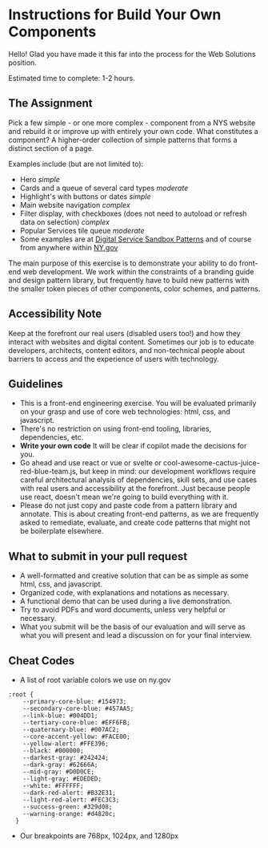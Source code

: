 # Instructions for Build Your Own Components
Hello! Glad you have made it this far into the process for the Web Solutions position.

Estimated time to complete: 1-2 hours. 

## The Assignment
Pick a few simple - or one more complex - component from a NYS website and rebuild it or improve up with entirely your own code. What constitutes a component? A higher-order collection of simple patterns that forms a distinct section of a page. 

Examples include (but are not limited to):
- Hero *simple*
- Cards and a queue of several card types *moderate*
- Highlight's with buttons or dates *simple*
- Main website navigation *complex*
- Filter display, with checkboxes (does not need to autoload or refresh data on selection) *complex*
- Popular Services tile queue *moderate*
- Some examples are at [Digital Service Sandbox Patterns](https://nys-digital-service.netlify.app/components/) and of course from anywhere within [NY.gov](https://ny.gov)

The main purpose of this exercise is to demonstrate your ability to do front-end web development. We work within the constraints of a branding guide and design pattern library, but frequently have to build new patterns with the smaller token pieces of other components, color schemes, and patterns.

## Accessibility Note
Keep at the forefront our real users (disabled users too!) and how they interact with websites and digital content. Sometimes our job is to educate developers, architects, content editors, and non-technical people about barriers to access and the experience of users with technology. 

## Guidelines
- This is a front-end engineering exercise. You will be evaluated primarily on your grasp and use of core web technologies: html, css, and javascript. 
- There's no restriction on using front-end tooling, libraries, dependencies, etc. 
- **Write your own code** It will be clear if copilot made the decisions for you.
- Go ahead and use react or vue or svelte or cool-awesome-cactus-juice-red-blue-team.js, but keep in mind: our development workflows require careful architectural analysis of dependencies, skill sets, and use cases with real users and accessibility at the forefront. Just because people use react, doesn't mean we're going to build everything with it. 
- Please do not just copy and paste code from a pattern library and annotate. This is about creating front-end patterns, as we are frequently asked to remediate, evaluate, and create code patterns that might not be boilerplate elsewhere. 

## What to submit in your pull request
- A well-formatted and creative solution that can be as simple as some html, css, and javascript. 
- Organized code, with explanations and notations as necessary.
- A functional demo that can be used during a live demonstration.
- Try to avoid PDFs and word documents, unless very helpful or necessary. 
- What you submit will be the basis of our evaluation and will serve as what you will present and lead a discussion on for your final interview.

## Cheat Codes
- A list of root variable colors we use on ny.gov
```
:root {
    --primary-core-blue: #154973;
    --secondary-core-blue: #457AA5;
    --link-blue: #004DD1;
    --tertiary-core-blue: #EFF6FB;
    --quaternary-blue: #007AC2;
    --core-accent-yellow: #FACE00;
    --yellow-alert: #FFE396;
    --black: #000000;
    --darkest-gray: #242424;
    --dark-gray: #62666A;
    --mid-gray: #D0D0CE;
    --light-gray: #EDEDED;
    --white: #FFFFFF;
    --dark-red-alert: #B32E31;
    --light-red-alert: #FEC3C3;
    --success-green: #329d08;
    --warning-orange: #d4820c;
  }
```

- Our breakpoints are 768px, 1024px, and 1280px 
